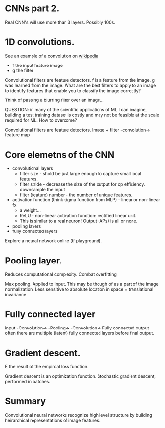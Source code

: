 # CNNs part 2.

Real CNN's will use more than 3 layers. Possibly 100s.

# 1D convolutions.
See an example of a convolution on [wikipedia](https://upload.wikimedia.org/wikipedia/commons/6/6a/Convolution_of_box_signal_with_itself2.gif)
* f the input feature image
* g the filter

Convolutional filters are feature detectors.
f is a feature from the image.
g was learned from the image.
What are the best filters to apply to an image to identify features that enable
you to classify the image correctly?

Think of passing a blurring filter over an image...

QUESTION: in many of the scientific applications of ML I can imagine, 
building a test training dataset is costly and may not be feasible 
at the scale required for ML. How to overcome?

Convolutional filters are feature detectors. 
Image + filter -convolution-> feature map

# Core elemetns of the CNN
* convolutional layers
	* filter size - shold be just large enough to capture small local features.
	* filter stride - decrease the size of the output for cp efficiency.
		downsample the input
	* filter (feature) number - the number of unique features. 
* activation function (think sigma function from MLP) - linear or non-linear fx
	* a weight... 
	* ReLU - non-linear activation function: rectified linear unit. 
	* This is similar to a real neuron! Output (APs) is all or none.
* pooling layers
* fully connected layers


Explore a neural network online (tf playground).

# Pooling layer.
Reduces computational complexity.
Combat overfitting

Max pooling. 
Applied to input. This may be though of as a part of the image normalization.
Less sensitive to absolute location in space = translational invariance

# Fully connected layer
input -Convolution-> -Pooling-> -Convolution-> Fully connected output
often there are multiple (latent) fully connected layers before final output.

# Gradient descent.
E the result of the empircal loss function.

Gradient descent is an optimization function. 
Stochastic gradient descent, performed in batches. 

# Summary
Convolutional neural networks recognize high level structure by building
heirarchical representations of image features.


